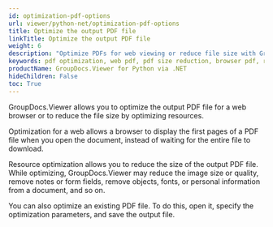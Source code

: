 ```yaml
---
id: optimization-pdf-options
url: viewer/python-net/optimization-pdf-options
title: Optimize the output PDF file
linkTitle: Optimize the output PDF file
weight: 6
description: "Optimize PDFs for web viewing or reduce file size with GroupDocs.Viewer. Adjust resources and improve loading times."
keywords: pdf optimization, web pdf, pdf size reduction, browser pdf, resource optimization, pdf viewer, pdf compression
productName: GroupDocs.Viewer for Python via .NET
hideChildren: False
toc: True
---
```

GroupDocs.Viewer allows you to optimize the output PDF file for a web browser or to reduce the file size by optimizing resources.

Optimization for a web allows a browser to display the first pages of a PDF file when you open the document, instead of waiting for the entire file to download.

Resource optimization allows you to reduce the size of the output PDF file. While optimizing, GroupDocs.Viewer may reduce the image size or quality, remove notes or form fields, remove objects, fonts, or personal information from a document, and so on.

You can also optimize an existing PDF file. To do this, open it, specify the optimization parameters, and save the output file.


